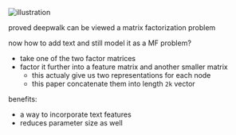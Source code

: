 ![illustration](https://ibin.co/3WP23iEkxulU.png)

proved deepwalk can be viewed a matrix factorization problem

now how to add text and still model it as a MF problem?

- take one of the two factor matrices
- factor it further into a feature matrix and another smaller matrix
  - this actualy give us two representations for each node
  - this paper concatenate them into length `2k` vector

benefits:

- a way to incorporate text features
- reduces parameter size as well


